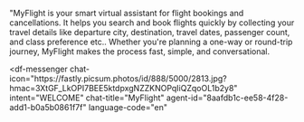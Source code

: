 "MyFlight is your smart virtual assistant for flight bookings and cancellations.
It helps you search and book flights quickly by collecting your travel details like departure city, destination, travel dates, passenger count, and class preference etc.. Whether you're planning a one-way or round-trip journey, MyFlight makes the process fast, simple, and conversational.


<script src="https://www.gstatic.com/dialogflow-console/fast/messenger/bootstrap.js?v=1"></script>
<df-messenger
  chat-icon="https:&#x2F;&#x2F;fastly.picsum.photos&#x2F;id&#x2F;888&#x2F;5000&#x2F;2813.jpg?hmac=3XtGF_LkOPI7BEE5ktdpxgNZZKNOPqIiQZqoOL1b2y8"
  intent="WELCOME"
  chat-title="MyFlight"
  agent-id="8aafdb1c-ee58-4f28-add1-b0a5b0861f7f"
  language-code="en"
></df-messenger>
